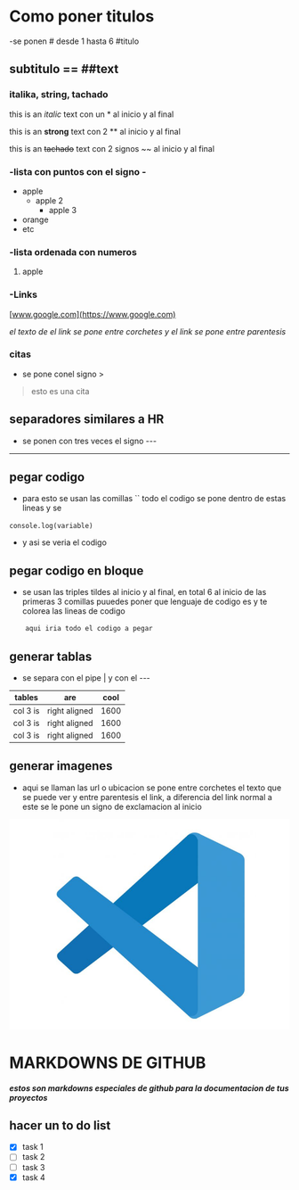 <!-- encabezados -->

# Como poner titulos

-se ponen # desde 1 hasta 6 #titulo

## subtitulo == ##text

### italika, string, tachado

<!-- italika -->
this is an *italic* text con un * al inicio y al final
<!-- string -->
this is an **strong** text con 2 ** al inicio y al final
<!-- strikethrought -->
this is an ~~tachado~~ text con 2 signos ~~ al inicio y al final



<!-- ul lista con vinetas -->

### -lista con puntos con el signo -

- apple
    - apple 2
        - apple 3
- orange
- etc

<!-- lista ordenada con numeros -->
### -lista ordenada con numeros

1. apple 


### -Links
[www.google.com](https://www.google.com)

*el texto de el link se pone entre corchetes y el link se pone entre parentesis*


### citas 
* se pone conel signo >
> esto es una cita

## separadores similares a HR

* se ponen con tres veces el signo --- 

---

## pegar codigo 
* para esto se usan las comillas `` todo el codigo se pone dentro de estas lineas y se 

`console.log(variable)`
* y asi se veria el codigo

## pegar codigo en bloque

* se usan las triples tildes al inicio y al final, en total 6 al inicio de las primeras 3 comillas puuedes poner que lenguaje de codigo es y te colorea las lineas de codigo

```javascript
    aqui iria todo el codigo a pegar
```

## generar tablas 
* se separa con el pipe | y con el --- 

| tables | are | cool |
|--------|-----|------|
|col 3 is| right aligned | 1600
|col 3 is| right aligned | 1600
|col 3 is| right aligned | 1600


## generar imagenes 

* aqui se llaman las url o ubicacion se pone entre corchetes el texto que se puede ver y entre parentesis el link, a diferencia del link normal a este se le pone un signo de exclamacion al inicio 

![icono del visual](image.png "vs code logo")

# MARKDOWNS DE GITHUB
##### estos son markdowns especiales de github para la documentacion de tus proyectos

## hacer un to do list


* [x] task 1
* [ ] task 2
* [ ] task 3
* [x] task 4